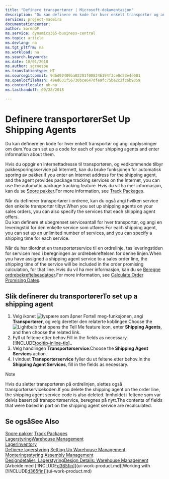 ```yaml
---
title: "Definere transportører | Microsoft-dokumentasjon"
description: "Du kan definere en kode for hver enkelt transportør og angi opplysninger om dem."
services: project-madeira
documentationcenter: 
author: SorenGP
ms.service: dynamics365-business-central
ms.topic: article
ms.devlang: na
ms.tgt_pltfrm: na
ms.workload: na
ms.search.keywords: 
ms.date: 10/01/2018
ms.author: sgroespe
ms.translationtype: HT
ms.sourcegitcommit: 9dbd92409ba02281f008246194f3ce0c53e4e001
ms.openlocfilehash: 49ed631f56730bce647dfe9fc75be2c2fc6b9359
ms.contentlocale: nb-no
ms.lasthandoff: 09/28/2018

---
```

# <a name="set-up-shipping-agents"></a><span data-ttu-id="fe1b3-103">Definere transportører</span><span class="sxs-lookup"><span data-stu-id="fe1b3-103">Set Up Shipping Agents</span></span>
<span data-ttu-id="fe1b3-104">Du kan definere en kode for hver enkelt transportør og angi opplysninger om dem.</span><span class="sxs-lookup"><span data-stu-id="fe1b3-104">You can set up a code for each of your shipping agents and enter information about them.</span></span>  

<span data-ttu-id="fe1b3-105">Hvis du oppgir en internettadresse til transportøren, og vedkommende tilbyr pakkesporingsservice på Internett, kan du bruke funksjonen for automatisk sporing av pakker.</span><span class="sxs-lookup"><span data-stu-id="fe1b3-105">If you enter an Internet address for the shipping agent, and the agent provides package tracking services on the Internet, you can use the automatic package tracking feature.</span></span> <span data-ttu-id="fe1b3-106">Hvis du vil ha mer informasjon, kan du se [Spore pakker](sales-how-track-packages.md).</span><span class="sxs-lookup"><span data-stu-id="fe1b3-106">For more information, see [Track Packages](sales-how-track-packages.md).</span></span>

<span data-ttu-id="fe1b3-107">Når du definerer transportører i ordrene, kan du også angi hvilken service den enkelte transportør tilbyr.</span><span class="sxs-lookup"><span data-stu-id="fe1b3-107">When you set up shipping agents on your sales orders, you can also specify the services that each shipping agent offers.</span></span>  
<span data-ttu-id="fe1b3-108">Du kan definere et ubegrenset serviceantall for hver transportør, og angi en leveringstid for den enkelte service som utføres.</span><span class="sxs-lookup"><span data-stu-id="fe1b3-108">For each shipping agent, you can set up an unlimited number of services, and you can specify a shipping time for each service.</span></span>  

<span data-ttu-id="fe1b3-109">Når du har tilordnet en transportørservice til en ordrelinje, tas leveringstiden for servicen med i beregningen av ordrebekreftelsen for denne linjen.</span><span class="sxs-lookup"><span data-stu-id="fe1b3-109">When you have assigned a shipping agent service to a sales order line, the shipping time of the service will be included in the order promising calculation, for that line.</span></span> <span data-ttu-id="fe1b3-110">Hvis du vil ha mer informasjon, kan du se [Beregne ordrebekreftelsesdatoer](sales-how-to-calculate-order-promising-dates.md).</span><span class="sxs-lookup"><span data-stu-id="fe1b3-110">For more information, see [Calculate Order Promising Dates](sales-how-to-calculate-order-promising-dates.md).</span></span>

## <a name="to-set-up-a-shipping-agent"></a><span data-ttu-id="fe1b3-111">Slik definerer du transportører</span><span class="sxs-lookup"><span data-stu-id="fe1b3-111">To set up a shipping agent</span></span>  
1.  <span data-ttu-id="fe1b3-112">Velg ikonet ![lyspære som åpner Fortell meg-funksjonen](media/ui-search/search_small.png "Fortell hva du vil gjøre"), angi **Transportører**, og velg deretter den relaterte koblingen.</span><span class="sxs-lookup"><span data-stu-id="fe1b3-112">Choose the ![Lightbulb that opens the Tell Me feature](media/ui-search/search_small.png "Tell me what you want to do") icon, enter **Shipping Agents**, and then choose the related link.</span></span>  
2.  <span data-ttu-id="fe1b3-113">Fyll ut feltene etter behov.</span><span class="sxs-lookup"><span data-stu-id="fe1b3-113">Fill in the fields as necessary.</span></span> [!INCLUDE[tooltip-inline-tip](includes/tooltip-inline-tip_md.md)]<span data-ttu-id="fe1b3-114">.</span><span class="sxs-lookup"><span data-stu-id="fe1b3-114">.</span></span>  
3.  <span data-ttu-id="fe1b3-115">Velg handlingen **Transportørservice**.</span><span class="sxs-lookup"><span data-stu-id="fe1b3-115">Choose the **Shipping Agent Services** action.</span></span>
4. <span data-ttu-id="fe1b3-116">I vinduet **Transportørservice** fyller du ut feltene etter behov.</span><span class="sxs-lookup"><span data-stu-id="fe1b3-116">In the **Shipping Agent Services**, fill in the fields as necessary.</span></span>

> [!NOTE]  
>  <span data-ttu-id="fe1b3-117">Hvis du sletter transportøren på ordrelinjen, slettes også transportørservicekoden.</span><span class="sxs-lookup"><span data-stu-id="fe1b3-117">If you delete the shipping agent on the order line, the shipping agent service code is also deleted.</span></span> <span data-ttu-id="fe1b3-118">Innholdet i feltene som var delvis basert på transportørservice, beregnes på nytt.</span><span class="sxs-lookup"><span data-stu-id="fe1b3-118">The contents of fields that were based in part on the shipping agent service are recalculated.</span></span>  

## <a name="see-also"></a><span data-ttu-id="fe1b3-119">Se også</span><span class="sxs-lookup"><span data-stu-id="fe1b3-119">See Also</span></span>
<span data-ttu-id="fe1b3-120">[Spore pakker](sales-how-track-packages.md)  </span><span class="sxs-lookup"><span data-stu-id="fe1b3-120">[Track Packages](sales-how-track-packages.md)  </span></span>  
[<span data-ttu-id="fe1b3-121">Lagerstyring</span><span class="sxs-lookup"><span data-stu-id="fe1b3-121">Warehouse Management</span></span>](warehouse-manage-warehouse.md)  
[<span data-ttu-id="fe1b3-122">Lager</span><span class="sxs-lookup"><span data-stu-id="fe1b3-122">Inventory</span></span>](inventory-manage-inventory.md)  
<span data-ttu-id="fe1b3-123">[Definere lagerstyring](warehouse-setup-warehouse.md)   </span><span class="sxs-lookup"><span data-stu-id="fe1b3-123">[Setting Up Warehouse Management](warehouse-setup-warehouse.md)   </span></span>  
<span data-ttu-id="fe1b3-124">[Monteringsstyring](assembly-assemble-items.md)  </span><span class="sxs-lookup"><span data-stu-id="fe1b3-124">[Assembly Management](assembly-assemble-items.md)  </span></span>  
[<span data-ttu-id="fe1b3-125">Designdetaljer: Lagerstyring</span><span class="sxs-lookup"><span data-stu-id="fe1b3-125">Design Details: Warehouse Management</span></span>](design-details-warehouse-management.md)  
<span data-ttu-id="fe1b3-126">[Arbeide med [!INCLUDE[d365fin](includes/d365fin_md.md)]](ui-work-product.md)</span><span class="sxs-lookup"><span data-stu-id="fe1b3-126">[Working with [!INCLUDE[d365fin](includes/d365fin_md.md)]](ui-work-product.md)</span></span>  

